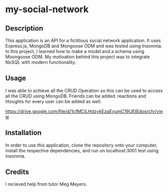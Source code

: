 # my-social-network

## Description 

This application is an API for a fictitious social network application. It uses Express.js, MongoDB and Mongoose ODM and was tested using Insomnia. In this project, I learned how to make a model and a schema using Moongoose ODM.  My motivation behind this project was to integrate NoSQL with modern functionality. 


## Usage
I was able to achieve all the CRUD Operation so this can be used to access all the CRUD using MongoDB. Friends can be added. reactions and htoughts for every user can be added as well.

https://drive.google.com/file/d/1cfMCjLHdzykEzqEyumC19UEtEdosrchr/view

## Installation 

In order to use this application, clone the repository onto your computer, install the respective dependencies, and run on localhost:3001 test using insonmia. 

## Credits 

I recieved help from tutor Meg Meyers. 


